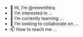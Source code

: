 - 👋 Hi, I’m @nmnmlhtra
- 👀 I’m interested in ...
- 🌱 I’m currently learning ...
- 💞️ I’m looking to collaborate on ...
- 📫 How to reach me ...

<!---
nmnmlhtra/nmnmlhtra is a ✨ special ✨ repository because its `README.md` (this file) appears on your GitHub profile.
You can click the Preview link to take a look at your changes.
--->

